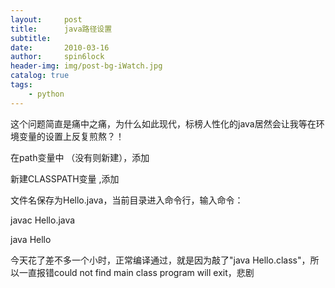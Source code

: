 ```yaml
---
layout:     post
title:      java路径设置
subtitle:   
date:       2010-03-16
author:     spin6lock
header-img: img/post-bg-iWatch.jpg
catalog: true
tags:
    - python
---
```

这个问题简直是痛中之痛，为什么如此现代，标榜人性化的java居然会让我等在环境变量的设置上反复煎熬？！

在path变量中 （没有则新建），添加

新建CLASSPATH变量 ,添加

文件名保存为Hello.java，当前目录进入命令行，输入命令：

javac Hello.java

java Hello

今天花了差不多一个小时，正常编译通过，就是因为敲了"java Hello.class"，所以一直报错could not find main class program will exit，悲剧
